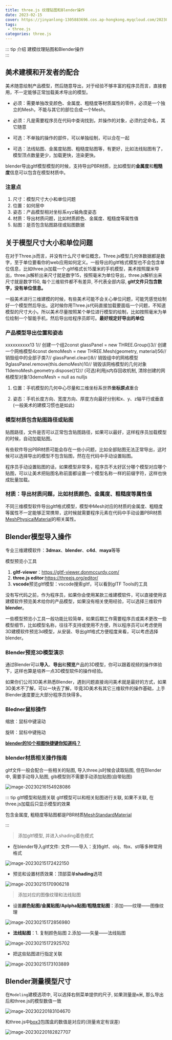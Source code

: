 ```yaml
---
title: three.js 纹理贴图和Blender操作
date: 2023-02-15
cover: https://jinyanlong-1305883696.cos.ap-hongkong.myqcloud.com/202302151739303.jpg
tags:
 - three.js
categories: three.js
---
```


::: tip 介绍
建模纹理贴图和Blender操作<br>
:::

<!-- more -->

## 美术建模和开发者的配合

美术随意绘制产品模型，然后随意导出，对于经验不够丰富的程序员而言，直接套用，不一定能够正常加载美术导出的模型。

- 必须：需要单独改变颜色、金属度、粗糙度等材质属性的零件，必须是一个独立的Mesh，不能与其它的部位合成一个Mesh。

- 必须：凡是需要程序员在代码中查询找到，并操作的对象，必须约定命名，其它随意

- 可选：不单独的操作的部件，可以单独绘制，可以合在一起

- 可选：法线贴图、金属度贴图、粗糙度贴图等，有更好，比如法线贴图有了，模型顶点数量更少，加载更快，渲染更快。

blender导出gltf模型模型的时候，支持导出PBR材质，比如模型的**金属度**和**粗糙度**信息可以包含在模型材质中。

### **注意点**

1. 尺寸：模型尺寸大小和单位问题
2. 位置：如何居中
3. 姿态：产品模型相对坐标系xyz轴角度姿态
4. 材质：导出材质问题，比如材质颜色、金属度、粗糙度等属性值
5. 贴图：是否包含贴图路径或贴图数据

## 关于模型尺寸大小和单位问题

在对于Three.js而言，并没有什么尺寸单位概念，Three.js模型几何体数据都是数字，至于单位要看你的web应用如何定义。一般导出的gltf格式模型也不会包含单位信息，比如three.js加载一个.gltf格式长15厘米的手机模型，美术按照厘米导出，three.js解析出来尺寸就是数字15，按照毫米为单位导出，three.js解析出来尺寸就是数字150, 每个三维软件都不有差异, 不代表全部内容, **gltf文件只包含数字，没有单位信息。**

一般美术进行三维建模的时候，有些美术可能不会关心单位问题，可能凭感觉绘制好一个模型然后导出。这时候你用Three.js代码直接加载要面临一个问题，不知道模型的尺寸大小。所以美术尽量按照某个单位进行模型的绘制，比如按照毫米为单位绘制一个智能手机，然后导出给程序员即可。**最好规定好导出的单位**

### **产品模型导出位置和姿态**

xxxxxxxxxx13 1// 创建一个组2const glassPanel = new THREE.Group()3// 创建一个网格模型4const demoMesh = new THREE.Mesh(geometry, material)5​6// 销毁组中的全部子类7// glassPanel.clear()8// 销毁组中的网格模型9glassPanel.remove(this.demoMesh)10// 销毁该网格模型的几何对象11demoMesh.geometry.dispose()12// (可选)利用js内存回收机制, 清除创建的网格模型对象13demoMesh = null as nulljs

1. 位置：手机模型的几何中心尽量和三维坐标系世界**坐标原点**重合
   
2. 姿态：手机长度方向、宽度方向、厚度方向最好分别和x、y、z轴平行或垂直(一般美术的建模习惯也是如此)


### **模型材质包含贴图路径或贴图**

贴图路径，文件是否可以正常包含贴图路径，如果可以最好，这样程序员加载模型的时候，自动加载贴图。

有些软件导出PBR材质可能会存在一些小问题，比如全部贴图无法正常导出，这时候可以选择导出的模型不包含贴图，然在在代码中手动设置贴图。

程序员手动设置贴图的话，如果模型非常多，程序员不太好区分哪个模型对应哪个贴图，可以让美术把贴图名称前面都设置一个模型名称一样的前缀字符，这样也快成批量加载。

### **材质：导出材质问题，比如材质颜色、金属度、粗糙度等属性值**

不同三维模型软件导出gltf格式模型，模型中Mesh对应的材质的金属度、粗糙度等属性不一定能够正常携带，这时候就需要程序元素在代码中手动设置PBR材质[MeshPhysicalMaterial](https://threejs.org/docs/index.html?q=MeshPhysicalMaterial#api/zh/materials/MeshPhysicalMaterial)的相关属性。

## Blender模型导入操作

专业三维建模软件：**3dmax**、**blender**、**c4d**、**maya**等等

模型预览小工具

1. **gltf-viewer**：https://gltf-viewer.donmccurdy.com/
2. **three.js editor**:https://threejs.org/editor/
3. **vscode**预览gltf模型：vscode搜索gltf，可以看到glTF Tools的工具

没有写代码之前，作为程序员，如果你会使用某款三维建模软件，可以直接使用该建模软件预览美术给你的产品模型，如果没有相关使用经验，可以选择三维软件**blender**。

一些模型预览小工具一般功能比较简单，如果后期工作需要程序员或美术更改一些模型细节，比如模型名称，往往不支持或使用不方便，所以程序员可以考虑使用3D建模软件预览3d模型，从安装、导出gltf格式方便程度来看，可以考虑选择blender。

### **Blender预览3D模型演示**

通过Blender可以**导入**、**导出**和**预览**产品的3D模型，你可以跟着视频的操作体验下，这样也算是培养一点3D模型软件的操作经验。

如果你们公司3D美术熟悉Blender，遇到问题直接询问美术就是最好的方式，如果3D美术不了解，可以一块去了解，毕竟3D美术有其它三维软件的操作基础，上手Blender速度要比大部分程序员快得多。

### **Bledner鼠标操作**

缩放：鼠标中键滚动

旋转：鼠标中键拖动

[**blender的10个视图快捷键你知道吗？**](https://www.bilibili.com/read/cv10547329/)

### **blender材质相关操作指南**

gltf文件一般会配合一些相关的贴图, 导入three.js时候会读取贴图, 但在Blender中, 需要手动导入贴图, glb模型则不需要手动添加贴图(自带贴图)

![image-20230216154928086](https://jinyanlong-1305883696.cos.ap-hongkong.myqcloud.com/202302161549116.png)

::: tip gltf模型和贴图关联
gltf模型可以和相关贴图进行关联, 如果不关联, 在three.js加载后只显示模型的效果

包含金属度, 粗糙度等贴图都是PBR材质[MeshStandardMaterial](https://threejs.org/docs/index.html?q=Mesh#api/zh/materials/MeshStandardMaterial)

:::

> 添加gltf模型, 并进入shading着色模式

- 在blender导入gltf文件: 文件——导入：支持gltf、obj、fbx、stl等多种常用格式

![image-20230215172422150](https://jinyanlong-1305883696.cos.ap-hongkong.myqcloud.com/202302151724200.png)

- 预览和设置材质效果：顶部菜单**shading**选项

![image-20230215170906218](https://jinyanlong-1305883696.cos.ap-hongkong.myqcloud.com/202302151709302.png)

> 添加对应的图像纹理和法线贴图


  - 设置**颜色贴图/金属贴图/Aplpha贴图/粗糙度贴图**：添加——纹理——图像纹理

  ![image-20230215172856980](https://jinyanlong-1305883696.cos.ap-hongkong.myqcloud.com/202302151728010.png)


  - **法线贴图**：1. 复制颜色贴图 2.添加——矢量——法线贴图

  ![image-20230215172925702](https://jinyanlong-1305883696.cos.ap-hongkong.myqcloud.com/202302151729724.png)

  * 把这些贴图进行指定关联

  ![image-20230215173103889](https://jinyanlong-1305883696.cos.ap-hongkong.myqcloud.com/202302151731092.png)

## Blender测量模型尺寸

在`Modeling`建模选项中, 可以选择右侧菜单提供的尺子, 如果测量是`m`米, 那么导出后和three.js的模型数值一致

![image-20230220183104670](https://jinyanlong-1305883696.cos.ap-hongkong.myqcloud.com/202302201831848.png)

和three.js中[box3](https://threejs.org/docs/index.html?q=box3#api/zh/math/Box3)包围盒的数值是对应的(测量肯定有误差)

![image-20230220182827707](https://jinyanlong-1305883696.cos.ap-hongkong.myqcloud.com/202302201828730.png)

